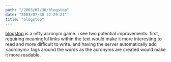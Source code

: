 ```yaml
---
path: "/2003/07/30/blogstop" 
date: "2003/07/30 22:29:21" 
title: "blogstop" 
---
```

<a href="http://dew.blogspot.com/">blogstop</a> is a nifty acronym game. i see two potential improvements: first, requiring meaningful links within the text would make it more interesting to read and more difficult to write. and having the server automatically add &lt;acronym&gt; tags around the words as the acronyms are created would make it more readable.